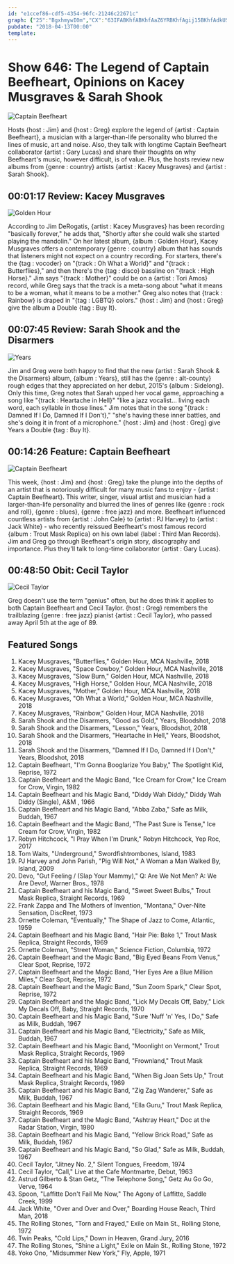 ```yaml
---
id: "e1ccef86-cdf5-4354-96fc-21246c22671c"
graph: {"25":"BgxhmywI0m","CX":"63IFABKhfABKhfAaZ6YRBKhfAgij15BKhfAdkUS8aZ6YRdkUS863IFAdkUS8Wmzehgij1597qipX6cfdBHm1GX6cfd97qipBHm1G","O2":"cTDg8eRBqrcTDg8zJ3aGcTDg8w37qx0yeEMcTDg8EcugMcTDg80yeEMjxigGBWdoHjxigG","29E":"BHm1GxrhAH"}
pubdate: "2018-04-13T00:00"
template: 
---
```






# Show 646: The Legend of Captain Beefheart, Opinions on Kacey Musgraves & Sarah Shook

![Captain Beefheart](https://static.soundopinions.org/images/2018/captain_beefheart.jpg)

Hosts {host : Jim} and {host : Greg} explore the legend of {artist : Captain Beefheart}, a musician with a larger-than-life personality who blurred the lines of music, art and noise. Also, they talk with longtime Captain Beefheart collaborator {artist : Gary Lucas} and share their thoughts on why Beefheart's music, however difficult, is of value. Plus, the hosts review new albums from {genre : country} artists {artist : Kacey Musgraves} and {artist : Sarah Shook}.



## 00:01:17 Review: Kacey Musgraves

![Golden Hour](https://static.soundopinions.org/assets/646/250.jpg)

According to Jim DeRogatis, {artist : Kacey Musgraves} has been recording "basically forever," he adds that, "Shortly after she could walk she started playing the mandolin." On her latest album, {album : Golden Hour}, Kacey Musgraves offers a contemporary {genre : country} album that has sounds that listeners might not expect on a country recording. For starters, there's the {tag : vocoder} on "{track : Oh What a World}" and "{track : Butterflies}," and then there's the {tag : disco} bassline on "{track : High Horse}." Jim says "{track : Mother}" could be on a {artist : Tori Amos} record, while Greg says that the track is a meta-song about "what it means to be a woman, what it means to be a mother." Greg also notes that {track : Rainbow} is draped in "{tag : LGBTQ} colors." {host : Jim} and {host : Greg} give the album a Double {tag : Buy It}.



## 00:07:45 Review: Sarah Shook and the Disarmers

![Years](https://static.soundopinions.org/assets/646/CX0.jpg)

Jim and Greg were both happy to find that the new {artist : Sarah Shook & the Disarmers} album, {album : Years}, still has the {genre : alt-county} rough edges that they appreciated on her debut, 2015's {album : Sidelong}. Only this time, Greg notes that Sarah upped her vocal game, approaching a song like "{track : Heartache in Hell}" "like a jazz vocalist… living each word, each syllable in those lines." Jim notes that in the song "{track : Damned If I Do, Damned If I Don't}," "she's having these inner battles, and she's doing it in front of a microphone." {host : Jim} and {host : Greg} give Years a Double {tag : Buy It}.



## 00:14:26 Feature: Captain Beefheart

![Captain Beefheart](https://static.soundopinions.org/assets/646/O20.jpg)

This week, {host : Jim} and {host : Greg} take the plunge into the depths of an artist that is notoriously difficult for many music fans to enjoy - {artist : Captain Beefheart}. This writer, singer, visual artist and musician had a larger-than-life personality and blurred the lines of genres like {genre : rock and roll}, {genre : blues}, {genre : free jazz} and more. Beefheart influenced countless artists from {artist : John Cale} to {artist : PJ Harvey} to {artist : Jack White} - who recently reissued Beefheart's most famous record {album : Trout Mask Replica} on his own label {label : Third Man Records}. Jim and Greg go through Beefheart's origin story, discography and importance. Plus they'll talk to long-time collaborator {artist : Gary Lucas}.



## 00:48:50  Obit: Cecil Taylor

![Cecil Taylor](https://static.soundopinions.org/assets/646/29E0.jpg)

Greg doesn't use the term "genius" often, but he does think it applies to both Captain Beefheart and Cecil Taylor. {host : Greg} remembers the trailblazing {genre : free jazz} pianist {artist : Cecil Taylor}, who passed away April 5th at the age of 89.



## Featured Songs

1. Kacey Musgraves, "Butterflies," Golden Hour, MCA Nashville, 2018
2. Kacey Musgraves, "Space Cowboy," Golden Hour, MCA Nashville, 2018
3. Kacey Musgraves, "Slow Burn," Golden Hour, MCA Nashville, 2018
4. Kacey Musgraves, "High Horse," Golden Hour, MCA Nashville, 2018
5. Kacey Musgraves, "Mother," Golden Hour, MCA Nashville, 2018
6. Kacey Musgraves, "Oh What a World," Golden Hour, MCA Nashville, 2018
7. Kacey Musgraves, "Rainbow," Golden Hour, MCA Nashville, 2018
8. Sarah Shook and the Disarmers, "Good as Gold," Years, Bloodshot, 2018
9. Sarah Shook and the Disarmers, "Lesson," Years, Bloodshot, 2018
10. Sarah Shook and the Disarmers, "Heartache in Hell," Years, Bloodshot, 2018
11. Sarah Shook and the Disarmers, "Damned If I Do, Damned If I Don't," Years, Bloodshot, 2018
12. Captain Beefheart, "I'm Gonna Booglarize You Baby," The Spotlight Kid, Reprise, 1972
13. Captain Beefheart and the Magic Band, "Ice Cream for Crow," Ice Cream for Crow, Virgin, 1982
14. Captain Beefheart and his Magic Band, "Diddy Wah Diddy," Diddy Wah Diddy (Single), A&M , 1966
15. Captain Beefheart and his Magic Band, "Abba Zaba," Safe as Milk, Buddah, 1967
16. Captain Beefheart and the Magic Band, "The Past Sure is Tense," Ice Cream for Crow, Virgin, 1982
17. Robyn Hitchcock, "I Pray When I'm Drunk," Robyn Hitchcock, Yep Roc, 2017
18. Tom Waits, "Underground," Swordfishtrombones, Island, 1983
19. PJ Harvey and John Parish, "Pig Will Not," A Woman a Man Walked By, Island, 2009
20. Devo, "Gut Feeling / (Slap Your Mammy)," Q: Are We Not Men? A: We Are Devo!, Warner Bros., 1978
21. Captain Beefheart and his Magic Band, "Sweet Sweet Bulbs," Trout Mask Replica, Straight Records, 1969
22. Frank Zappa and The Mothers of Invention, "Montana," Over-Nite Sensation, DiscReet, 1973
23. Ornette Coleman, "Eventually," The Shape of Jazz to Come, Atlantic, 1959
24. Captain Beefheart and his Magic Band, "Hair Pie: Bake 1," Trout Mask Replica, Straight Records, 1969
25. Ornette Coleman, "Street Woman," Science Fiction, Columbia, 1972
26. Captain Beefheart and the Magic Band, "Big Eyed Beans From Venus," Clear Spot, Reprise, 1972
27. Captain Beefheart and the Magic Band, "Her Eyes Are a Blue Million Miles," Clear Spot, Reprise, 1972
28. Captain Beefheart and the Magic Band, "Sun Zoom Spark," Clear Spot, Reprise, 1972
29. Captain Beefheart and the Magic Band, "Lick My Decals Off, Baby," Lick My Decals Off, Baby, Straight Records, 1970
30. Captain Beefheart and his Magic Band, "Sure 'Nuff 'n' Yes, I Do," Safe as Milk, Buddah, 1967
31. Captain Beefheart and his Magic Band, "Electricity," Safe as Milk, Buddah, 1967
32. Captain Beefheart and his Magic Band, "Moonlight on Vermont," Trout Mask Replica, Straight Records, 1969
33. Captain Beefheart and his Magic Band, "Frownland," Trout Mask Replica, Straight Records, 1969
34. Captain Beefheart and his Magic Band, "When Big Joan Sets Up," Trout Mask Replica, Straight Records, 1969
35. Captain Beefheart and his Magic Band, "Zig Zag Wanderer," Safe as Milk, Buddah, 1967
36. Captain Beefheart and his Magic Band, "Ella Guru," Trout Mask Replica, Straight Records, 1969
37. Captain Beefheart and the Magic Band, "Ashtray Heart," Doc at the Radar Station, Virgin, 1980
38. Captain Beefheart and his Magic Band, "Yellow Brick Road," Safe as Milk, Buddah, 1967
39. Captain Beefheart and his Magic Band, "So Glad," Safe as Milk, Buddah, 1967
40. Cecil Taylor, "Jitney No. 2," Silent Tongues, Freedom, 1974
41. Cecil Taylor, "Call," Live at the Cafe Montmartre, Debut, 1963
42. Astrud Gilberto & Stan Getz, "The Telephone Song," Getz Au Go Go, Verve, 1964
43. Spoon, "Laffitte Don't Fail Me Now," The Agony of Laffitte, Saddle Creek, 1999
44. Jack White, "Over and Over and Over," Boarding House Reach, Third Man, 2018
45. The Rolling Stones, "Torn and Frayed," Exile on Main St., Rolling Stone, 1972
46. Twin Peaks, "Cold Lips," Down in Heaven, Grand Jury, 2016
47. The Rolling Stones, "Shine a Light," Exile on Main St., Rolling Stone, 1972
48. Yoko Ono, "Midsummer New York," Fly, Apple, 1971